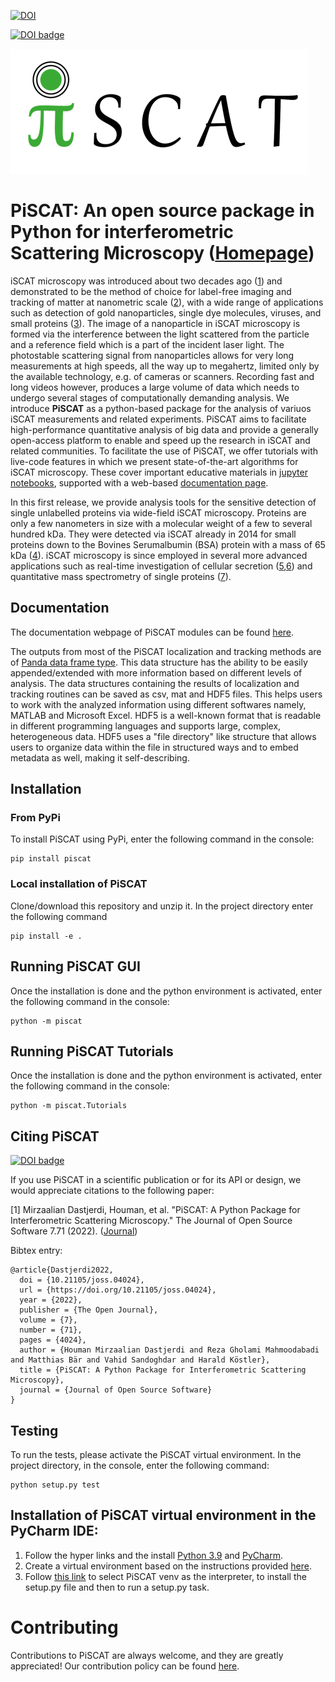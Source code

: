 <a href="https://zenodo.org/badge/latestdoi/360498327"><img src="https://zenodo.org/badge/360498327.svg" alt="DOI"></a>

<a style="border-width:0" href="https://doi.org/10.21105/joss.04024"><img src="https://joss.theoj.org/papers/10.21105/joss.04024/status.svg" alt="DOI badge" ></a>

![](https://github.com/SandoghdarLab/PiSCAT/blob/28eafb06ea4f6b468dde70e33fa970d1699974cf/docs/Fig/PiSCAT_logo_bg.png)

# PiSCAT: An open source package in Python for interferometric Scattering Microscopy ([Homepage](https://piscat.readthedocs.io))

iSCAT microscopy was introduced about two decades ago ([1](https://link.aps.org/doi/10.1103/PhysRevLett.93.037401)) and demonstrated to be the method of choice for label-free imaging and tracking of matter at nanometric scale ([2](https://doi.org/10.1021/acs.nanolett.9b01822)), with a wide range of applications such as detection of gold nanoparticles, single dye molecules, viruses, and small proteins ([3](https://en.wikipedia.org/wiki/Interferometric_scattering_microscopy)).
The image of a nanoparticle in iSCAT microscopy is formed via the interference between the light scattered from the particle and a reference field which is a part of the incident laser light. The photostable scattering signal from nanoparticles allows for very long measurements at high speeds, all the way up to megahertz, limited only by the available technology, e.g. of cameras or scanners. Recording fast and long videos however, produces a large volume of data which needs to undergo several stages of computationally demanding analysis. We introduce **PiSCAT** as a python-based package for the analysis of variuos iSCAT measurements and related experiments. PiSCAT aims to facilitate high-performance quantitative analysis of big data and provide a generally open-access platform to enable and speed up the research in iSCAT and related communities. To facilitate the use of PiSCAT, we offer tutorials with live-code features in which we present state-of-the-art algorithms for iSCAT microscopy. These cover important educative materials in [jupyter notebooks](https://jupyter.org/), supported with a web-based [documentation page](https://piscat.readthedocs.io).

In this first release, we provide analysis tools for the sensitive detection of single unlabelled proteins via wide-field iSCAT microscopy. Proteins are only a few nanometers in size with a molecular weight of a few to several hundred kDa. They were detected via iSCAT already in 2014 for small proteins down to the Bovines Serumalbumin (BSA) protein with a mass of 65 kDa ([4](https://doi.org/10.1038/ncomms5495)). iSCAT microscopy is since employed in several more advanced applications such as real-time investigation of cellular secretion ([5](https://doi.org/10.3791/58486),[6](https://doi.org/10.1021/acs.nanolett.7b04494)) and quantitative mass spectrometry of single proteins ([7](https://doi.org/10.1126/science.aar5839)).

## Documentation

The documentation webpage of PiSCAT modules can be found
[here](https://piscat.readthedocs.io).

The outputs from most of the PiSCAT localization and tracking methods are of [Panda data frame type](https://pandas.pydata.org/pandas-docs/stable/reference/frame.html). This data structure has the ability to be easily appended/extended with more information based on different levels of analysis. The data structures containing the results of localization and tracking routines can be saved as csv, mat and HDF5 files. This helps users to work with the analyzed information using different softwares namely, MATLAB and Microsoft Excel. HDF5 is a well-known format that is readable in different programming languages and supports large, complex, heterogeneous data. HDF5 uses a "file directory" like structure that allows users to organize data within the file in structured ways and to embed metadata as well, making it self-describing. 


## Installation

### From PyPi

To install PiSCAT using PyPi, enter the following command in the console:

```
pip install piscat
```

### Local installation of PiSCAT

Clone/download this repository and unzip it. In the project directory enter the following command

```
pip install -e .
```

## Running PiSCAT GUI

Once the installation is done and the python environment is activated, enter the following command in the console:

```
python -m piscat
```

## Running PiSCAT Tutorials

Once the installation is done and the python environment is activated, enter the following command in the console:

```
python -m piscat.Tutorials
```

## Citing PiSCAT
<a style="border-width:0" href="https://doi.org/10.21105/joss.04024"><img src="https://joss.theoj.org/papers/10.21105/joss.04024/status.svg" alt="DOI badge" ></a>

If you use PiSCAT in a scientific publication or for its API or design, we would appreciate citations to the
following paper:

[1] Mirzaalian Dastjerdi, Houman, et al. "PiSCAT: A Python Package for Interferometric Scattering Microscopy." The Journal of Open Source Software 7.71 (2022). ([Journal](https://doi.org/10.21105/joss.04024))

Bibtex entry:

    @article{Dastjerdi2022,
      doi = {10.21105/joss.04024},
      url = {https://doi.org/10.21105/joss.04024},
      year = {2022},
      publisher = {The Open Journal},
      volume = {7},
      number = {71},
      pages = {4024},
      author = {Houman Mirzaalian Dastjerdi and Reza Gholami Mahmoodabadi and Matthias Bär and Vahid Sandoghdar and Harald Köstler},
      title = {PiSCAT: A Python Package for Interferometric Scattering Microscopy},
      journal = {Journal of Open Source Software}
    }

## Testing

To run the tests, please activate the PiSCAT virtual environment. In the project directory, in the console, enter the following command:

```
python setup.py test
```

## Installation of PiSCAT virtual environment in the PyCharm IDE:

1.	Follow the hyper links and the install [ Python 3.9](https://www.python.org/downloads/) and [PyCharm](https://www.jetbrains.com/pycharm/download/#section=windows).
2.	Create a virtual environment based on the instructions provided [here](https://www.jetbrains.com/help/pycharm/creating-virtual-environment.html).
3.  Follow [this link](https://www.jetbrains.com/help/pycharm/creating-and-running-setup-py.html) to select PiSCAT venv as the interpreter, to install the setup.py file and then to run a setup.py task. 

# Contributing

Contributions to PiSCAT are always welcome, and they are greatly appreciated! Our contribution policy can be found [here](https://github.com/SandoghdarLab/PiSCAT/blob/main/CONTRIBUTING.md).



